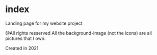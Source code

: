 # index
Landing page for my website project

@All rights resserved
All the background-image (not the icons) are all pictures that I own.

Created in 2021
